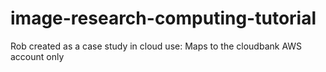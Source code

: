 # image-research-computing-tutorial
Rob created as a case study in cloud use: Maps to the cloudbank AWS account only

